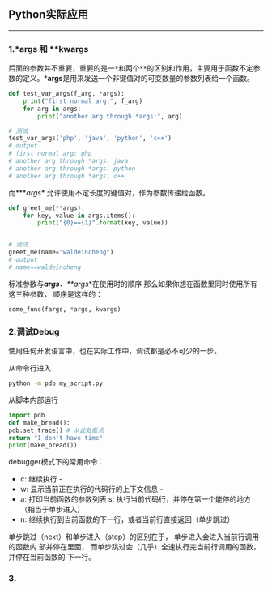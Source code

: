 ## Python实际应用

---

### 1.*args 和 **kwargs

后面的参数并不重要，重要的是一`*`和两个`**`的区别和作用，主要用于函数不定参数的定义。***args**是用来发送一个非键值对的可变数量的参数列表给一个函数。

```python
def test_var_args(f_arg, *args):
    print("first normal arg:", f_arg)
    for arg in args:
        print("another arg through *args:", arg)

# 测试
test_var_args('php', 'java', 'python', 'c++')
# output
# first normal arg: php
# another arg through *args: java
# another arg through *args: python
# another arg through *args: c++
```

而**\**args** 允许使用不定长度的键值对，作为参数传递给函数。

```python
def greet_me(**args):
    for key, value in args.items():
        print("{0}=={1}".format(key, value))


# 测试
greet_me(name="waldeincheng")
# output
# name==waldeincheng
```

标准参数与***args**、**\**args**在使⽤时的顺序 那么如果你想在函数⾥同时使⽤所有这三种参数， 顺序是这样的： 

```python
some_func(fargs, *args, kwargs)
```

### 2.调试Debug

使用任何开发语言中，也在实际工作中，调试都是必不可少的一步。

从命令行进入

```bash
python -m pdb my_script.py
```

从脚本内部运⾏

```python
import pdb
def make_bread():
pdb.set_trace() # 从此处断点
return "I don't have time"
print(make_bread())
```

debugger模式下的常用命令：

- c: 继续执⾏ -
- w: 显⽰当前正在执⾏的代码⾏的上下⽂信息 -
- a: 打印当前函数的参数列表 s: 执⾏当前代码⾏，并停在第⼀个能停的地⽅（相当于单步进⼊）
- n: 继续执⾏到当前函数的下⼀⾏，或者当前⾏直接返回（单步跳过） 

单步跳过（next）和单步进⼊（step）的区别在于， 单步进⼊会进⼊当前⾏调⽤的函数内 部并停在⾥⾯， ⽽单步跳过会（⼏乎）全速执⾏完当前⾏调⽤的函数，并停在当前函数的 下⼀⾏。

### 3.
